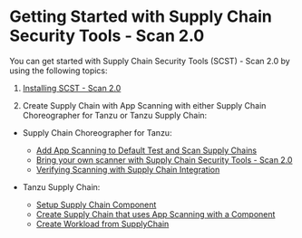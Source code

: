 # Getting Started with Supply Chain Security Tools - Scan 2.0

You can get started with Supply Chain Security Tools (SCST) - Scan 2.0 by using the following topics:

1. [Installing SCST - Scan 2.0](./install-app-scanning.hbs.md)

2. Create Supply Chain with App Scanning with either Supply Chain Choreographer for Tanzu or Tanzu Supply Chain:

* Supply Chain Choreographer for Tanzu:
  * [Add App Scanning to Default Test and Scan Supply Chains](./integrate-app-scanning.hbs.md)
  * [Bring your own scanner with Supply Chain Security Tools - Scan 2.0](./bring-your-own-scanner.hbs.md)
  * [Verifying Scanning with Supply Chain Integration](./verify-app-scanning-supply-chain.hbs.md)

* Tanzu Supply Chain:
  * [Setup Supply Chain Component](./setup-supply-chain-component.md)
  * [Create Supply Chain that uses App Scanning with a Component](./tanzu-supply-chain-with-app-scanning.md)
  * [Create Workload from SupplyChain](./create-supply-chain-workload.md)
